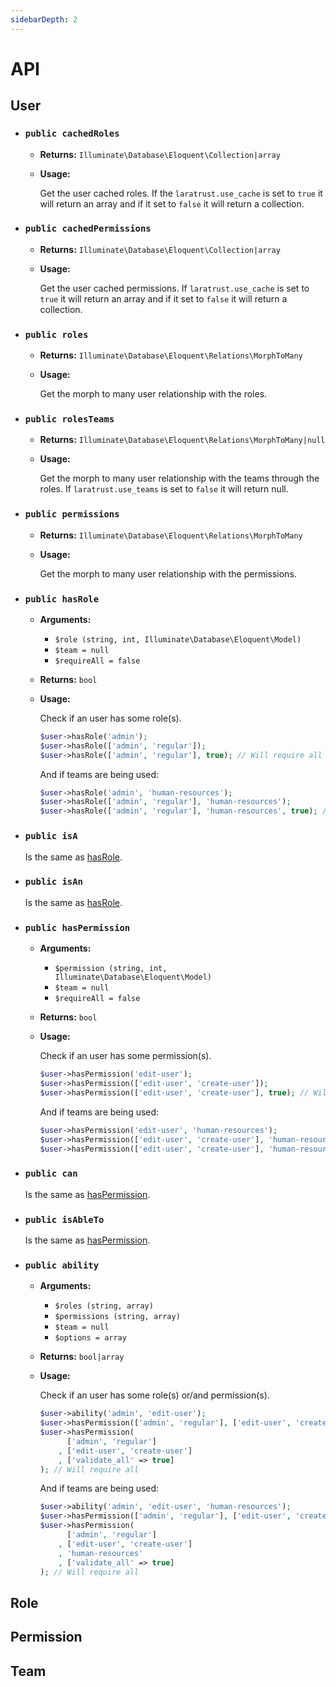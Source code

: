 ```yaml
---
sidebarDepth: 2
---
```


# API

## User
* ### `public cachedRoles`
  - **Returns:** `Illuminate\Database\Eloquent\Collection|array`
  - **Usage:**

    Get the user cached roles. If the `laratrust.use_cache` is set to `true` it will return an array and if it set to `false` it will return a collection.

- ### `public cachedPermissions`
  - **Returns:** `Illuminate\Database\Eloquent\Collection|array`
  - **Usage:**

    Get the user cached permissions. If `laratrust.use_cache` is set to `true` it will return an array and if it set to `false` it will return a collection.

- ### `public roles`
  - **Returns:** `Illuminate\Database\Eloquent\Relations\MorphToMany`
  - **Usage:**

    Get the morph to many user relationship with the roles.

- ### `public rolesTeams`
  - **Returns:** `Illuminate\Database\Eloquent\Relations\MorphToMany|null`
  - **Usage:**

    Get the morph to many user relationship with the teams through the roles. If `laratrust.use_teams` is set to `false` it will return null.

- ### `public permissions`
  - **Returns:** `Illuminate\Database\Eloquent\Relations\MorphToMany`
  - **Usage:**

    Get the morph to many user relationship with the permissions.

- ### `public hasRole`
  - **Arguments:**
    - `$role (string, int, Illuminate\Database\Eloquent\Model)`
    - `$team = null`
    - `$requireAll = false`
  - **Returns:** `bool`
  - **Usage:**

    Check if an user has some role(s).
    ```php
    $user->hasRole('admin');
    $user->hasRole(['admin', 'regular']);
    $user->hasRole(['admin', 'regular'], true); // Will require all
    ```

    And if teams are being used:
    ```php
    $user->hasRole('admin', 'human-resources');
    $user->hasRole(['admin', 'regular'], 'human-resources');
    $user->hasRole(['admin', 'regular'], 'human-resources', true); // Will require all
    ```

- ### `public isA`
  Is the same as [hasRole](#public-hasrole).

- ### `public isAn`
  Is the same as [hasRole](#public-hasrole).

- ### `public hasPermission`
  - **Arguments:**
    - `$permission (string, int, Illuminate\Database\Eloquent\Model)`
    - `$team = null`
    - `$requireAll = false`
  - **Returns:** `bool`
  - **Usage:**

    Check if an user has some permission(s).
    ```php
    $user->hasPermission('edit-user');
    $user->hasPermission(['edit-user', 'create-user']);
    $user->hasPermission(['edit-user', 'create-user'], true); // Will require all
    ```

    And if teams are being used:
    ```php
    $user->hasPermission('edit-user', 'human-resources');
    $user->hasPermission(['edit-user', 'create-user'], 'human-resources');
    $user->hasPermission(['edit-user', 'create-user'], 'human-resources', true); // Will require all
    ```

- ### `public can`
  Is the same as [hasPermission](#public-haspermission).

- ### `public isAbleTo`
  Is the same as [hasPermission](#public-haspermission).

- ### `public ability`
  - **Arguments:**
    - `$roles (string, array)`
    - `$permissions (string, array)`
    - `$team = null`
    - `$options = array`
  - **Returns:** `bool|array`
  - **Usage:**

    Check if an user has some role(s) or/and permission(s).
    ```php
    $user->ability('admin', 'edit-user');
    $user->hasPermission(['admin', 'regular'], ['edit-user', 'create-user']);
    $user->hasPermission(
          ['admin', 'regular']
        , ['edit-user', 'create-user']
        , ['validate_all' => true]
    ); // Will require all
    ```

    And if teams are being used:
    ```php
    $user->ability('admin', 'edit-user', 'human-resources');
    $user->hasPermission(['admin', 'regular'], ['edit-user', 'create-user'], 'human-resources');
    $user->hasPermission(
          ['admin', 'regular']
        , ['edit-user', 'create-user']
        , 'human-resources'
        , ['validate_all' => true]
    ); // Will require all
    ```

## Role

## Permission

## Team

